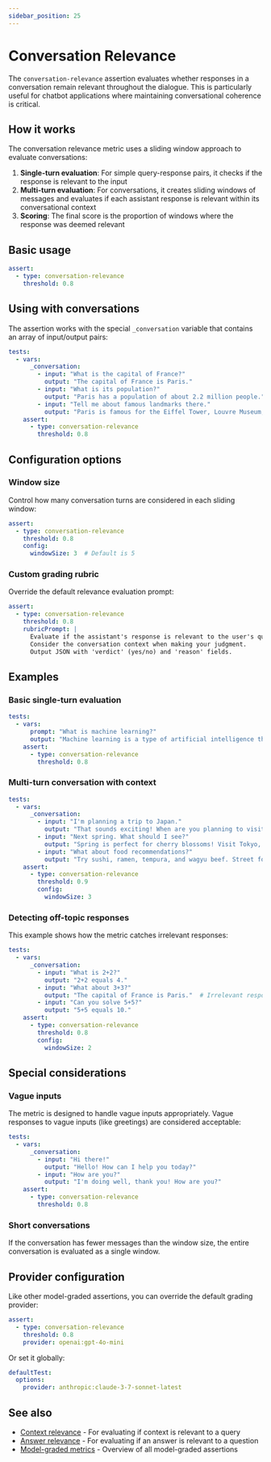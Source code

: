 ```yaml
---
sidebar_position: 25
---
```


# Conversation Relevance

The `conversation-relevance` assertion evaluates whether responses in a conversation remain relevant throughout the dialogue. This is particularly useful for chatbot applications where maintaining conversational coherence is critical.

## How it works

The conversation relevance metric uses a sliding window approach to evaluate conversations:

1. **Single-turn evaluation**: For simple query-response pairs, it checks if the response is relevant to the input
2. **Multi-turn evaluation**: For conversations, it creates sliding windows of messages and evaluates if each assistant response is relevant within its conversational context
3. **Scoring**: The final score is the proportion of windows where the response was deemed relevant

## Basic usage

```yaml
assert:
  - type: conversation-relevance
    threshold: 0.8
```

## Using with conversations

The assertion works with the special `_conversation` variable that contains an array of input/output pairs:

```yaml
tests:
  - vars:
      _conversation:
        - input: "What is the capital of France?"
          output: "The capital of France is Paris."
        - input: "What is its population?"
          output: "Paris has a population of about 2.2 million people."
        - input: "Tell me about famous landmarks there."
          output: "Paris is famous for the Eiffel Tower, Louvre Museum, and Notre-Dame Cathedral."
    assert:
      - type: conversation-relevance
        threshold: 0.8
```

## Configuration options

### Window size

Control how many conversation turns are considered in each sliding window:

```yaml
assert:
  - type: conversation-relevance
    threshold: 0.8
    config:
      windowSize: 3  # Default is 5
```

### Custom grading rubric

Override the default relevance evaluation prompt:

```yaml
assert:
  - type: conversation-relevance
    threshold: 0.8
    rubricPrompt: |
      Evaluate if the assistant's response is relevant to the user's query.
      Consider the conversation context when making your judgment.
      Output JSON with 'verdict' (yes/no) and 'reason' fields.
```

## Examples

### Basic single-turn evaluation

```yaml
tests:
  - vars:
      prompt: "What is machine learning?"
      output: "Machine learning is a type of artificial intelligence that enables computers to learn from data."
    assert:
      - type: conversation-relevance
        threshold: 0.8
```

### Multi-turn conversation with context

```yaml
tests:
  - vars:
      _conversation:
        - input: "I'm planning a trip to Japan."
          output: "That sounds exciting! When are you planning to visit?"
        - input: "Next spring. What should I see?"
          output: "Spring is perfect for cherry blossoms! Visit Tokyo, Kyoto, and Mount Fuji."
        - input: "What about food recommendations?"
          output: "Try sushi, ramen, tempura, and wagyu beef. Street food markets are amazing too!"
    assert:
      - type: conversation-relevance
        threshold: 0.9
        config:
          windowSize: 3
```

### Detecting off-topic responses

This example shows how the metric catches irrelevant responses:

```yaml
tests:
  - vars:
      _conversation:
        - input: "What is 2+2?"
          output: "2+2 equals 4."
        - input: "What about 3+3?"
          output: "The capital of France is Paris."  # Irrelevant response
        - input: "Can you solve 5+5?"
          output: "5+5 equals 10."
    assert:
      - type: conversation-relevance
        threshold: 0.8
        config:
          windowSize: 2
```

## Special considerations

### Vague inputs

The metric is designed to handle vague inputs appropriately. Vague responses to vague inputs (like greetings) are considered acceptable:

```yaml
tests:
  - vars:
      _conversation:
        - input: "Hi there!"
          output: "Hello! How can I help you today?"
        - input: "How are you?"
          output: "I'm doing well, thank you! How are you?"
    assert:
      - type: conversation-relevance
        threshold: 0.8
```

### Short conversations

If the conversation has fewer messages than the window size, the entire conversation is evaluated as a single window.

## Provider configuration

Like other model-graded assertions, you can override the default grading provider:

```yaml
assert:
  - type: conversation-relevance
    threshold: 0.8
    provider: openai:gpt-4o-mini
```

Or set it globally:

```yaml
defaultTest:
  options:
    provider: anthropic:claude-3-7-sonnet-latest
```

## See also

- [Context relevance](/docs/configuration/expected-outputs/model-graded/context-relevance) - For evaluating if context is relevant to a query
- [Answer relevance](/docs/configuration/expected-outputs/model-graded/answer-relevance) - For evaluating if an answer is relevant to a question
- [Model-graded metrics](/docs/configuration/expected-outputs/model-graded) - Overview of all model-graded assertions 